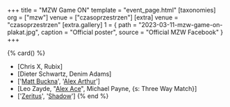 +++
title = "MZW Game ON"
template = "event_page.html"
[taxonomies]
org = ["mzw"]
venue = ["czasoprzestrzen"]
[extra]
venue = "czasoprzestrzen"
[extra.gallery]
1 = { path = "2023-03-11-mzw-game-on-plakat.jpg", caption = "Official poster", source = "Official MZW Facebook" }
+++

{% card() %}
- [Chris X, Rubix]
- [Dieter Schwartz, Denim Adams]
- ['[Matt Buckna](@/w/matt-buckna.md)', '[Alex Arthur](@/w/alex-arthur.md)']
- [Leo Zayde, "[Alex Ace](@/w/alex-ace.md)", Michael Payne, {s: Three Way Match}]
- ['[Zeritus](@/w/zeritus.md)', '[Shadow](@/w/shadow.md)']
{% end %}
